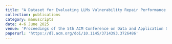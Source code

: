 ```yaml
---
title: "A Dataset for Evaluating LLMs Vulnerability Repair Performance in Android Applications"
collection: publications
category: manuscripts
date: 4-6 June 2025
venue: 'Proceedings of the 5th ACM Conference on Data and Application Security and Privacy (CODASPY 2025), 4-6 June 2025, Pittsburgh, USA'
paperurl: 'https://dl.acm.org/doi/10.1145/3714393.3726486'
---
```


